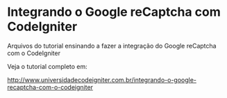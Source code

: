 # Integrando o Google reCaptcha com CodeIgniter

Arquivos do tutorial ensinando a fazer a integração do Google reCaptcha com o CodeIgniter

Veja o tutorial completo em:

http://www.universidadecodeigniter.com.br/integrando-o-google-recaptcha-com-o-codeigniter
